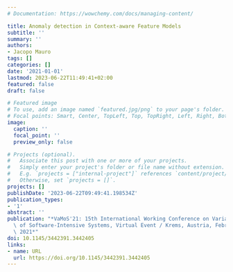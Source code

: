 ```yaml
---
# Documentation: https://wowchemy.com/docs/managing-content/

title: Anomaly detection in Context-aware Feature Models
subtitle: ''
summary: ''
authors:
- Jacopo Mauro
tags: []
categories: []
date: '2021-01-01'
lastmod: 2023-06-22T11:49:41+02:00
featured: false
draft: false

# Featured image
# To use, add an image named `featured.jpg/png` to your page's folder.
# Focal points: Smart, Center, TopLeft, Top, TopRight, Left, Right, BottomLeft, Bottom, BottomRight.
image:
  caption: ''
  focal_point: ''
  preview_only: false

# Projects (optional).
#   Associate this post with one or more of your projects.
#   Simply enter your project's folder or file name without extension.
#   E.g. `projects = ["internal-project"]` references `content/project/deep-learning/index.md`.
#   Otherwise, set `projects = []`.
projects: []
publishDate: '2023-06-22T09:49:41.198534Z'
publication_types:
- '1'
abstract: ''
publication: "*VaMoS'21: 15th International Working Conference on Variability Modelling\
  \ of Software-Intensive Systems, Virtual Event / Krems, Austria, February 9-11,\
  \ 2021*"
doi: 10.1145/3442391.3442405
links:
- name: URL
  url: https://doi.org/10.1145/3442391.3442405
---
```

